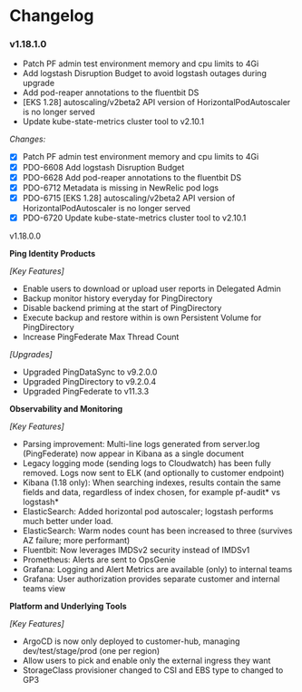 # Changelog

### v1.18.1.0

- Patch PF admin test environment memory and cpu limits to 4Gi
- Add logstash Disruption Budget to avoid logstash outages during upgrade
- Add pod-reaper annotations to the fluentbit DS
- [EKS 1.28] autoscaling/v2beta2 API version of HorizontalPodAutoscaler is no longer served
- Update kube-state-metrics cluster tool to v2.10.1

_Changes:_

- [X] Patch PF admin test environment memory and cpu limits to 4Gi
- [X] PDO-6608 Add logstash Disruption Budget
- [X] PDO-6628 Add pod-reaper annotations to the fluentbit DS
- [X] PDO-6712 Metadata is missing in NewRelic pod logs
- [X] PDO-6715 [EKS 1.28] autoscaling/v2beta2 API version of HorizontalPodAutoscaler is no longer served
- [X] PDO-6720 Update kube-state-metrics cluster tool to v2.10.1

v1.18.0.0

**Ping Identity Products**

_[Key Features]_
- Enable users to download or upload user reports in Delegated Admin
- Backup monitor history everyday for PingDirectory
- Disable backend priming at the start of PingDirectory
- Execute backup and restore within is own Persistent Volume for PingDirectory
- Increase PingFederate Max Thread Count

_[Upgrades]_
- Upgraded PingDataSync to v9.2.0.0
- Upgraded PingDirectory to v9.2.0.4
- Upgraded PingFederate to v11.3.3

**Observability and Monitoring**

_[Key Features]_
- Parsing improvement: Multi-line logs generated from server.log (PingFederate) now appear in Kibana as a single document
- Legacy logging mode (sending logs to Cloudwatch) has been fully removed. Logs now sent to ELK (and optionally to customer endpoint)
- Kibana (1.18 only): When searching indexes, results contain the same fields and data, regardless of index chosen, for example pf-audit* vs logstash*
- ElasticSearch: Added horizontal pod autoscaler; logstash performs much better under load.
- ElasticSearch: Warm nodes count has been increased to three (survives AZ failure; more performant)
- Fluentbit: Now leverages IMDSv2 security instead of IMDSv1
- Prometheus: Alerts are sent to OpsGenie
- Grafana: Logging and Alert Metrics are available (only) to internal teams
- Grafana: User authorization provides separate customer and internal teams view

**Platform and Underlying Tools**

_[Key Features]_
- ArgoCD is now only deployed to customer-hub, managing dev/test/stage/prod (one per region)
- Allow users to pick and enable only the external ingress they want
- StorageClass provisioner changed to CSI and EBS type to changed to GP3
